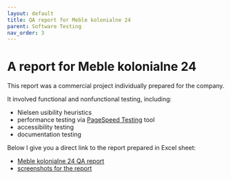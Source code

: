 ```yaml
---
layout: default
title: QA report for Meble kolonialne 24
parent: Software Testing
nav_order: 3
---
```


A report for Meble kolonialne 24
==================

This report was a commercial project individually prepared for the company.

It involved functional and nonfunctional testing, including:
* Nielsen usibility heuristics
* performance testing via [PageSpeed Testing](https://pagespeed.web.dev/?utm_source=psi&utm_medium=redirect) tool
* accessibility testing
* documentation testing

Below I give you a direct link to the report prepared in Excel sheet: 

* [Meble kolonialne 24 QA report](../files/report.xlsx)
* [screenshots for the report](../files/zrzuty_ekranu_do_raportu.rar)